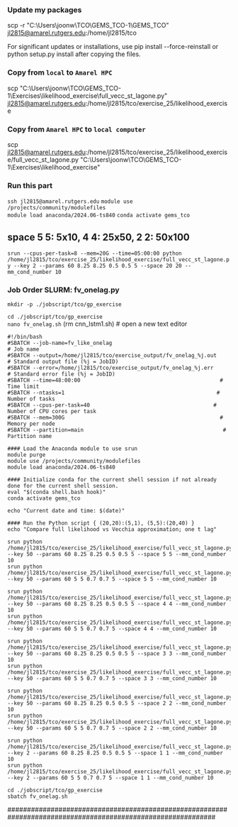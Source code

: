 ### Update my packages
scp -r "C:\Users\joonw\TCO\GEMS_TCO-1\GEMS_TCO" jl2815@amarel.rutgers.edu:/home/jl2815/tco

For significant updates or installations, use pip install --force-reinstall or python setup.py install after copying the files.

### Copy from ```local``` to ```Amarel HPC```
scp "C:\Users\joonw\TCO\GEMS_TCO-1\Exercises\likelihood_exercise\full_vecc_st_lagone.py" jl2815@amarel.rutgers.edu:/home/jl2815/tco/exercise_25/likelihood_exercise

### Copy from ```Amarel HPC``` to ```local computer```
scp jl2815@amarel.rutgers.edu:/home/jl2815/tco/exercise_25/likelihood_exercise/full_vecc_st_lagone.py "C:\Users\joonw\TCO\GEMS_TCO-1\Exercises\likelihood_exercise\"


### Run this part
```ssh jl2815@amarel.rutgers.edu```
```module use /projects/community/modulefiles```           
```module load anaconda/2024.06-ts840``` 
```conda activate gems_tco```

## space 5 5: 5x10, 4 4: 25x50, 2 2: 50x100

```srun --cpus-per-task=8 --mem=20G --time=05:00:00 python /home/jl2815/tco/exercise_25/likelihood_exercise/full_vecc_st_lagone.py --key 2 --params 60 8.25 8.25 0.5 0.5 5 --space 20 20 --mm_cond_number 10```


### Job Order SLURM: fv_onelag.py    
```mkdir -p ./jobscript/tco/gp_exercise```      

```cd ./jobscript/tco/gp_exercise```                          
```nano fv_onelag.sh```         (rm cnn_lstm1.sh)        # open a new text editor                         

```
#!/bin/bash
#SBATCH --job-name=fv_like_onelag                                       # Job name
#SBATCH --output=/home/jl2815/tco/exercise_output/fv_onelag_%j.out    # Standard output file (%j = JobID)
#SBATCH --error=/home/jl2815/tco/exercise_output/fv_onelag_%j.err     # Standard error file (%j = JobID)
#SBATCH --time=48:00:00                                            # Time limit
#SBATCH --ntasks=1                                                # Number of tasks
#SBATCH --cpus-per-task=40                                       # Number of CPU cores per task
#SBATCH --mem=300G                                                 # Memory per node
#SBATCH --partition=main                                            # Partition name

#### Load the Anaconda module to use srun 
module purge                                              
module use /projects/community/modulefiles                 
module load anaconda/2024.06-ts840 

#### Initialize conda for the current shell session if not already done for the current shell session.
eval "$(conda shell.bash hook)"
conda activate gems_tco

echo "Current date and time: $(date)"

#### Run the Python script { (20,20):(5,1), (5,5):(20,40) }
echo "Compare full likelihood vs Vecchia approximation; one t lag"

srun python /home/jl2815/tco/exercise_25/likelihood_exercise/full_vecc_st_lagone.py --key 50 --params 60 8.25 8.25 0.5 0.5 5 --space 5 5 --mm_cond_number 10
srun python /home/jl2815/tco/exercise_25/likelihood_exercise/full_vecc_st_lagone.py --key 50 --params 60 5 5 0.7 0.7 5 --space 5 5 --mm_cond_number 10

srun python /home/jl2815/tco/exercise_25/likelihood_exercise/full_vecc_st_lagone.py --key 50 --params 60 8.25 8.25 0.5 0.5 5 --space 4 4 --mm_cond_number 10
srun python /home/jl2815/tco/exercise_25/likelihood_exercise/full_vecc_st_lagone.py --key 50 --params 60 5 5 0.7 0.7 5 --space 4 4 --mm_cond_number 10

srun python /home/jl2815/tco/exercise_25/likelihood_exercise/full_vecc_st_lagone.py --key 50 --params 60 8.25 8.25 0.5 0.5 5 --space 3 3 --mm_cond_number 10
srun python /home/jl2815/tco/exercise_25/likelihood_exercise/full_vecc_st_lagone.py --key 50 --params 60 5 5 0.7 0.7 5 --space 3 3 --mm_cond_number 10

srun python /home/jl2815/tco/exercise_25/likelihood_exercise/full_vecc_st_lagone.py --key 50 --params 60 8.25 8.25 0.5 0.5 5 --space 2 2 --mm_cond_number 10
srun python /home/jl2815/tco/exercise_25/likelihood_exercise/full_vecc_st_lagone.py --key 50 --params 60 5 5 0.7 0.7 5 --space 2 2 --mm_cond_number 10

srun python /home/jl2815/tco/exercise_25/likelihood_exercise/full_vecc_st_lagone.py --key 2 --params 60 8.25 8.25 0.5 0.5 5 --space 1 1 --mm_cond_number 10
srun python /home/jl2815/tco/exercise_25/likelihood_exercise/full_vecc_st_lagone.py --key 2 --params 60 5 5 0.7 0.7 5 --space 1 1 --mm_cond_number 10

```

```cd ./jobscript/tco/gp_exercise```                          
```sbatch fv_onelag.sh```           

############################################################################################################# 
